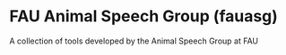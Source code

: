 # FAU Animal Speech Group (fauasg)
A collection of tools developed by the Animal Speech Group at FAU
